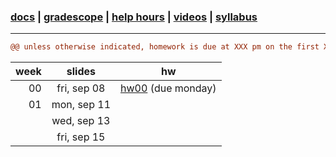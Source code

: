 ### [docs](https://github.com/james-bern/CS136/wiki) | [gradescope](https://www.gradescope.com/) | [help hours](https://docs.google.com/spreadsheets/d/1RMnAX-a_dZqIZU0KUKtYfLQkDUp_5aErHFWLoeoXJ4Y/edit?usp=sharing) | [videos](https://glow.williams.edu/) | [syllabus](https://github.com/james-bern/CS136/wiki/Syllabus)

---

```diff
@@ unless otherwise indicated, homework is due at XXX pm on the first XXX after it is released @@
```

|week|slides|hw|
|-:|:-:|-|
|00| fri, sep 08 |[hw00](https://github.com/james-bern/CS136/wiki/hw00) (due monday)|
|01|  mon, sep 11 | |
| |  wed, sep 13 | |
| |  fri, sep 15 | |
